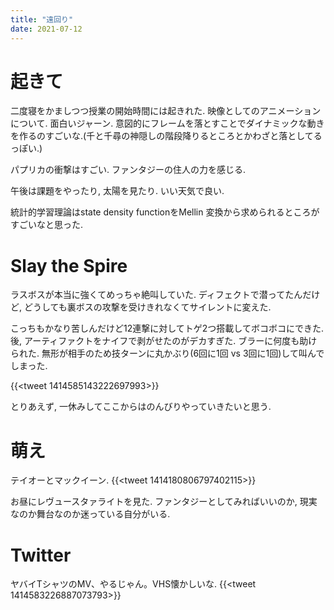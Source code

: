 ```yaml
---
title: "遠回り"
date: 2021-07-12
---
```


# 起きて
二度寝をかましつつ授業の開始時間には起きれた. 映像としてのアニメーションについて. 面白いジャーン. 意図的にフレームを落とすことでダイナミックな動きを作るのすごいな.(千と千尋の神隠しの階段降りるところとかわざと落としてるっぽい.)

パプリカの衝撃はすごい. ファンタジーの住人の力を感じる.


午後は課題をやったり, 太陽を見たり. いい天気で良い.

統計的学習理論はstate density functionをMellin 変換から求められるところがすごいなと思った.
# Slay the Spire
ラスボスが本当に強くてめっちゃ絶叫していた. ディフェクトで潜ってたんだけど, どうしても裏ボスの攻撃を受けきれなくてサイレントに変えた.

こっちもかなり苦しんだけど12連撃に対してトゲ2つ搭載してボコボコにできた. 後, アーティファクトをナイフで剥がせたのがデカすぎた. ブラーに何度も助けられた. 無形が相手のため技ターンに丸かぶり(6回に1回 vs 3回に1回)して叫んでしまった.

{{<tweet 1414585143222697993>}}

とりあえず, 一休みしてここからはのんびりやっていきたいと思う.


# 萌え
テイオーとマックイーン.
{{<tweet 1414180806797402115>}}

お昼にレヴュースタァライトを見た. ファンタジーとしてみればいいのか, 現実なのか舞台なのか迷っている自分がいる.


# Twitter
ヤバイTシャツのMV、やるじゃん。VHS懐かしいな.
{{<tweet 1414583226887073793>}}